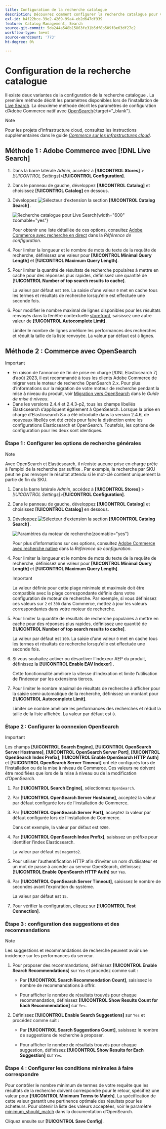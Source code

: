 ```yaml
---
title: Configuration de la recherche catalogue
description: Découvrez comment configurer la recherche catalogue pour votre boutique.
exl-id: b4f22bce-39e2-4269-99a4-eb2d647df939
feature: Catalog Management, Search
source-git-commit: 5da244a548b15863fe31b5df8b509f8e63df27c2
workflow-type: tm+mt
source-wordcount: '773'
ht-degree: 0%

---
```


# Configuration de la recherche catalogue

Il existe deux variantes de la configuration de la recherche catalogue . La première méthode décrit les paramètres disponibles lors de l’installation de [Live Search](https://experienceleague.adobe.com/docs/commerce/live-search/overview.html?lang=fr). La deuxième méthode décrit les paramètres de configuration d’Adobe Commerce natif avec [OpenSearch](https://experienceleague.adobe.com/docs/commerce-operations/installation-guide/prerequisites/search-engine/overview.html?lang=fr){:target="_blank"}.

>[!NOTE]
>
>Pour les projets d’infrastructure cloud, consultez les instructions supplémentaires dans le guide [_Commerce sur les infrastructures cloud_](https://experienceleague.adobe.com/fr/docs/commerce-cloud-service/user-guide/configure/service/opensearch).

## Méthode 1 : Adobe Commerce avec [!DNL Live Search]

1. Dans la barre latérale _Admin_, accédez à **[!UICONTROL Stores]** > _[!UICONTROL Settings]_>**[!UICONTROL Configuration]**.

1. Dans le panneau de gauche, développez **[!UICONTROL Catalog]** et choisissez **[!UICONTROL Catalog]** en dessous.

1. Développez ![Sélecteur d’extension](../assets/icon-display-expand.png) la section **[!UICONTROL Catalog Search]** .

   ![Recherche catalogue pour Live Search](../configuration-reference/catalog/assets/catalog-search-live-search.png){width="600" zoomable="yes"}

   Pour obtenir une liste détaillée de ces options, consultez [Adobe Commerce avec recherche en direct](../configuration-reference/catalog/catalog.md#adobe-commerce-with-live-search) dans la _Référence de configuration_.

1. Pour limiter la longueur et le nombre de mots du texte de la requête de recherche, définissez une valeur pour **[!UICONTROL Minimal Query Length]** et **[!UICONTROL Maximum Query Length]**.

1. Pour limiter la quantité de résultats de recherche populaires à mettre en cache pour des réponses plus rapides, définissez une quantité de **[!UICONTROL Number of top search results to cache]**.

   La valeur par défaut est `100`. La saisie d’une valeur `0` met en cache tous les termes et résultats de recherche lorsqu’elle est effectuée une seconde fois.

1. Pour modifier le nombre maximal de lignes disponibles pour les résultats renvoyés dans la fenêtre contextuelle [storefront](https://experienceleague.adobe.com/docs/commerce/live-search/live-search-storefront/quick-tour.html?lang=fr), saisissez une autre valeur de **[!UICONTROL Autocomplete Limit]**.

   Limiter le nombre de lignes améliore les performances des recherches et réduit la taille de la liste renvoyée. La valeur par défaut est `8` lignes.

## Méthode 2 : Commerce avec OpenSearch

>[!IMPORTANT]
>
>- En raison de l’annonce de fin de prise en charge [!DNL Elasticsearch 7] d’août 2023, il est recommandé à tous les clients Adobe Commerce de migrer vers le moteur de recherche OpenSearch 2.x. Pour plus d’informations sur la migration de votre moteur de recherche pendant la mise à niveau du produit, voir [Migration vers OpenSearch](https://experienceleague.adobe.com/docs/commerce-operations/upgrade-guide/prepare/opensearch-migration.html?lang=fr) dans le _Guide de mise à niveau_.
>- Dans les versions 2.4.4 et 2.4.3-p2, tous les champs libellés Elasticsearch s’appliquent également à OpenSearch. Lorsque la prise en charge d’Elasticsearch 8.x a été introduite dans la version 2.4.6, de nouveaux libellés ont été créés pour faire la distinction entre les configurations Elasticsearch et OpenSearch. Toutefois, les options de configuration pour les deux sont identiques.

### Étape 1 : Configurer les options de recherche générales

>[!NOTE]
>
>Avec OpenSearch et Elasticsearch, il n’existe aucune prise en charge prête à l’emploi de la recherche par suffixe . Par exemple, la recherche par SKU peut ne pas renvoyer le résultat attendu si le mot-clé contient uniquement la partie de fin du SKU.

1. Dans la barre latérale _Admin_, accédez à **[!UICONTROL Stores]** > _[!UICONTROL Settings]_>**[!UICONTROL Configuration]**.

1. Dans le panneau de gauche, développez **[!UICONTROL Catalog]** et choisissez **[!UICONTROL Catalog]** en dessous.

1. Développez ![Sélecteur d’extension](../assets/icon-display-expand.png) la section **[!UICONTROL Catalog Search]** .

   ![Paramètres du moteur de recherche](../configuration-reference/catalog/assets/catalog-search-opensearch.png){zoomable="yes"}

   Pour plus d’informations sur ces options, consultez [Adobe Commerce avec recherche native](../configuration-reference/catalog/catalog.md#adobe-commerce-with-native-search) dans la _Référence de configuration_.

1. Pour limiter la longueur et le nombre de mots du texte de la requête de recherche, définissez une valeur pour **[!UICONTROL Minimal Query Length]** et **[!UICONTROL Maximum Query Length]**.

   >[!IMPORTANT]
   >
   >La valeur définie pour cette plage minimale et maximale doit être compatible avec la plage correspondante définie dans votre configuration de moteur de recherche. Par exemple, si vous définissez ces valeurs sur `2` et `300` dans Commerce, mettez à jour les valeurs correspondantes dans votre moteur de recherche.

1. Pour limiter la quantité de résultats de recherche populaires à mettre en cache pour des réponses plus rapides, définissez une quantité de **[!UICONTROL Number of top search results to cache]**.

   La valeur par défaut est `100`. La saisie d’une valeur `0` met en cache tous les termes et résultats de recherche lorsqu’elle est effectuée une seconde fois.

1. Si vous souhaitez activer ou désactiver l’indexeur AEP du produit, définissez la **[!UICONTROL Enable EAV Indexer]** .

   Cette fonctionnalité améliore la vitesse d’indexation et limite l’utilisation de l’indexeur par les extensions tierces.

1. Pour limiter le nombre maximal de résultats de recherche à afficher pour la saisie semi-automatique de la recherche, définissez un montant pour **[!UICONTROL Autocomplete Limit]**.

   Limiter ce nombre améliore les performances des recherches et réduit la taille de la liste affichée. La valeur par défaut est `8`.

### Étape 2 : Configurer la connexion OpenSearch

>[!IMPORTANT]
>
>Les champs **[!UICONTROL Search Engine]**, **[!UICONTROL OpenSearch Server Hostname]**, **[!UICONTROL OpenSearch Server Port]**, **[!UICONTROL OpenSearch Index Prefix]**, **[!UICONTROL Enable OpenSearch HTTP Auth]** et **[!UICONTROL OpenSearch Server Timeout]** ont été configurés lors de l’installation ou de la mise à niveau de Commerce. Ces valeurs ne doivent être modifiées que lors de la mise à niveau ou de la modification d’OpenSearch.

1. Par **[!UICONTROL Search Engine]**, sélectionnez `OpenSearch`.

1. Par **[!UICONTROL OpenSearch Server Hostname]**, acceptez la valeur par défaut configurée lors de l’installation de Commerce.

1. Par **[!UICONTROL OpenSearch Server Port]**, acceptez la valeur par défaut configurée lors de l’installation de Commerce.

   Dans cet exemple, la valeur par défaut est `9200`.

1. Par **[!UICONTROL OpenSearch Index Prefix]**, saisissez un préfixe pour identifier l’index Elasticsearch.

   La valeur par défaut est `magento2`.

1. Pour utiliser l’authentification HTTP afin d’inviter un nom d’utilisateur et un mot de passe à accéder au serveur OpenSearch, définissez **[!UICONTROL Enable OpenSearch HTTP Auth]** sur `Yes`.

1. Par **[!UICONTROL OpenSearch Server Timeout]**, saisissez le nombre de secondes avant l’expiration du système.

   La valeur par défaut est `15`.

1. Pour vérifier la configuration, cliquez sur **[!UICONTROL Test Connection]**.

### Étape 3 : configuration des suggestions et des recommandations

>[!NOTE]
>
>Les suggestions et recommandations de recherche peuvent avoir une incidence sur les performances du serveur.

1. Pour proposer des recommandations, définissez **[!UICONTROL Enable Search Recommendations]** sur `Yes` et procédez comme suit :

   - Par **[!UICONTROL Search Recommendation Count]**, saisissez le nombre de recommandations à offrir.

   - Pour afficher le nombre de résultats trouvés pour chaque recommandation, définissez **[!UICONTROL Show Results Count for Each Recommendation]** sur `Yes`.

1. Définissez **[!UICONTROL Enable Search Suggestions]** sur `Yes` et procédez comme suit :

   - Par **[!UICONTROL Search Suggestions Count]**, saisissez le nombre de suggestions de recherche à proposer.

   - Pour afficher le nombre de résultats trouvés pour chaque suggestion, définissez **[!UICONTROL Show Results for Each Suggestion]** sur `Yes`.

### Étape 4 : Configurer les conditions minimales à faire correspondre

Pour contrôler le nombre minimum de termes de votre requête que les résultats de la recherche doivent correspondre pour le retour, spécifiez une valeur pour **[!UICONTROL Minimum Terms to Match]**. La spécification de cette valeur garantit une pertinence optimale des résultats pour les acheteurs. Pour obtenir la liste des valeurs acceptées, voir le paramètre [minimum_should_match](https://opensearch.org/docs/latest/query-dsl/minimum-should-match/) dans la documentation d’OpenSearch.

Cliquez ensuite sur **[!UICONTROL Save Config]**.
